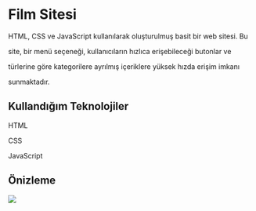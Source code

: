 <h1> Film Sitesi </h1>

HTML, CSS ve JavaScript kullanılarak oluşturulmuş basit bir web sitesi. Bu 

site, bir menü seçeneği, kullanıcıların hızlıca erişebileceği butonlar ve 

türlerine göre kategorilere ayrılmış içeriklere yüksek hızda erişim imkanı 

sunmaktadır.
<h2> Kullandığım Teknolojiler </h2>

HTML

CSS

JavaScript

<h2> Önizleme</h2>

![](movie-site.gif)

